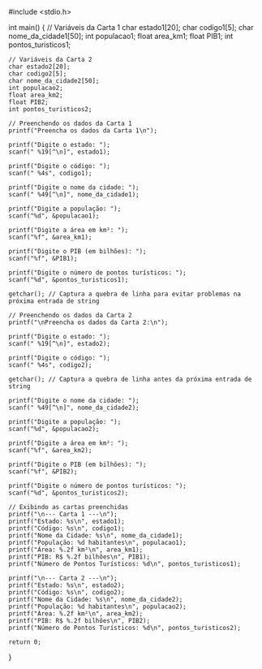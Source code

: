 #include <stdio.h>

int main() {
    // Variáveis da Carta 1
    char estado1[20];
    char codigo1[5];
    char nome_da_cidade1[50];
    int populacao1;
    float area_km1;
    float PIB1;
    int pontos_turisticos1;

    // Variáveis da Carta 2
    char estado2[20];
    char codigo2[5];
    char nome_da_cidade2[50];
    int populacao2;
    float area_km2;
    float PIB2;
    int pontos_turisticos2;

    // Preenchendo os dados da Carta 1
    printf("Preencha os dados da Carta 1\n");

    printf("Digite o estado: ");
    scanf(" %19[^\n]", estado1);

    printf("Digite o código: ");
    scanf(" %4s", codigo1);

    printf("Digite o nome da cidade: ");
    scanf(" %49[^\n]", nome_da_cidade1);

    printf("Digite a população: ");
    scanf("%d", &populacao1);

    printf("Digite a área em km²: ");
    scanf("%f", &area_km1);

    printf("Digite o PIB (em bilhões): ");
    scanf("%f", &PIB1);

    printf("Digite o número de pontos turísticos: ");
    scanf("%d", &pontos_turisticos1);

    getchar(); // Captura a quebra de linha para evitar problemas na próxima entrada de string

    // Preenchendo os dados da Carta 2
    printf("\nPreencha os dados da Carta 2:\n");

    printf("Digite o estado: ");
    scanf(" %19[^\n]", estado2);

    printf("Digite o código: ");
    scanf(" %4s", codigo2);

    getchar(); // Captura a quebra de linha antes da próxima entrada de string

    printf("Digite o nome da cidade: ");
    scanf(" %49[^\n]", nome_da_cidade2);

    printf("Digite a população: ");
    scanf("%d", &populacao2);

    printf("Digite a área em km²: ");
    scanf("%f", &area_km2);

    printf("Digite o PIB (em bilhões): ");
    scanf("%f", &PIB2);

    printf("Digite o número de pontos turísticos: ");
    scanf("%d", &pontos_turisticos2);

    // Exibindo as cartas preenchidas
    printf("\n--- Carta 1 ---\n");
    printf("Estado: %s\n", estado1);
    printf("Código: %s\n", codigo1);
    printf("Nome da Cidade: %s\n", nome_da_cidade1);
    printf("População: %d habitantes\n", populacao1);
    printf("Área: %.2f km²\n", area_km1);
    printf("PIB: R$ %.2f bilhões\n", PIB1);
    printf("Número de Pontos Turísticos: %d\n", pontos_turisticos1);

    printf("\n--- Carta 2 ---\n");
    printf("Estado: %s\n", estado2);
    printf("Código: %s\n", codigo2);
    printf("Nome da Cidade: %s\n", nome_da_cidade2);
    printf("População: %d habitantes\n", populacao2);
    printf("Área: %.2f km²\n", area_km2);
    printf("PIB: R$ %.2f bilhões\n", PIB2);
    printf("Número de Pontos Turísticos: %d\n", pontos_turisticos2);

    return 0;
}
